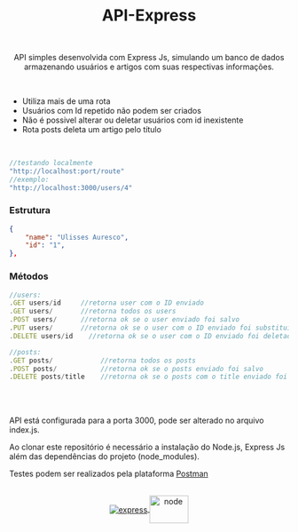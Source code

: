 <h1 align="center">
    API-Express
</h1>
<br>  
<div align="center">
<p>API simples desenvolvida com Express Js, simulando um banco de dados armazenando usuários e artigos com suas respectivas informações.</p>
</div>

<br>
<div>
<ul>
<li>Utiliza mais de uma rota</li>
<li>Usuários com Id repetido não podem ser criados</li>
<li>Não é possivel alterar ou deletar usuários com id inexistente</li>
<li>Rota posts deleta um artigo pelo título</li>
<ul>
<br>
</div>

```javascript
//testando localmente
"http://localhost:port/route"
//exemplo:
"http://localhost:3000/users/4"
```


<h3>Estrutura</h3> 
	
````json
{
	"name": "Ulisses Auresco",
	"id": "1",
},
````

<h3>Métodos</h3> 

```javascript
//users:
.GET users/id     //retorna user com o ID enviado
.GET users/       //retorna todos os users
.POST users/      //retorna ok se o user enviado foi salvo
.PUT users/       //retorna ok se o user com o ID enviado foi substituido
.DELETE users/id    //retorna ok se o user com o ID enviado foi deletado
```
```javascript
//posts:
.GET posts/            //retorna todos os posts
.POST posts/           //retorna ok se o posts enviado foi salvo
.DELETE posts/title    //retorna ok se o posts com o title enviado foi deletado
```
<br>
<div>
<br>  
<p>API está configurada para a porta 3000, pode ser alterado no arquivo index.js.</p>
<p>Ao clonar este repositório é necessário a instalação do Node.js, Express Js além das dependências do projeto (node_modules).</p>
<p>Testes podem ser realizados pela plataforma <a href="https://www.postman.com/">Postman</a> </p>
</div>
<br>
<div align="center" style=" display: inline_block;"> 
 <a href="https://expressjs.com/">
  <img align="center" alt="express"  src="https://icongr.am/devicon/express-original-wordmark.svg?size=148&color=83cd29">
  <img align="center" alt="node" height="50" width="70" src="https://icongr.am/devicon/nodejs-original.svg?size=148&color=83cd29">
    </a>
</div>
